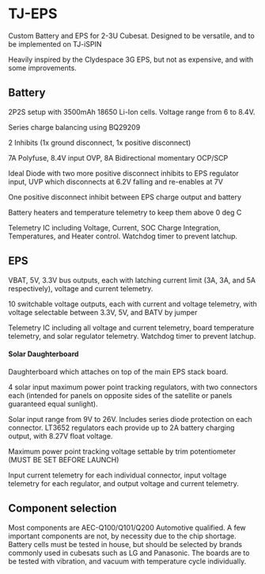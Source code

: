# TJ-EPS
Custom Battery and EPS for 2-3U Cubesat. Designed to be versatile, and to be implemented on TJ-iSPIN

Heavily inspired by the Clydespace 3G EPS, but not as expensive, and with some improvements.

## Battery
2P2S setup with 3500mAh 18650 Li-Ion cells. Voltage range from 6 to 8.4V.

Series charge balancing using BQ29209

2 Inhibits (1x ground disconnect, 1x positive disconnect)

7A Polyfuse, 8.4V input OVP, 8A Bidirectional momentary OCP/SCP

Ideal Diode with two more positive disconnect inhibits to EPS regulator input, UVP which disconnects at 6.2V falling and re-enables at 7V

One positive disconnect inhibit between EPS charge output and battery

Battery heaters and temperature telemetry to keep them above 0 deg C

Telemetry IC including Voltage, Current, SOC Charge Integration, Temperatures, and Heater control. Watchdog timer to prevent latchup.

## EPS
VBAT, 5V, 3.3V bus outputs, each with latching current limit (3A, 3A, and 5A respectively), voltage and current telemetry.

10 switchable voltage outputs, each with current and voltage telemetry, with voltage selectable between 3.3V, 5V, and BATV by jumper

Telemetry IC including all voltage and current telemetry, board temperature telemetry, and solar regulator telemetry. Watchdog timer to prevent latchup.

#### Solar Daughterboard
Daughterboard which attaches on top of the main EPS stack board.

4 solar input maximum power point tracking regulators, with two connectors each (intended for panels on opposite sides of the satellite or panels guaranteed equal sunlight).

Solar input range from 9V to 26V. Includes series diode protection on each connector. LT3652 regulators each provide up to 2A battery charging output, with 8.27V float voltage. 

Maximum power point tracking voltage settable by trim potentiometer (MUST BE SET BEFORE LAUNCH)

Input current telemetry for each individual connector, input voltage telemetry for each regulator, and output voltage and current telemetry.

## Component selection
Most components are AEC-Q100/Q101/Q200 Automotive qualified. A few important components are not, by necessity due to the chip shortage. Battery cells must be tested in house, but should be selected by brands commonly used in cubesats such as LG and Panasonic. The boards are to be tested with vibration, and vacuum with temperature cycle individually.
